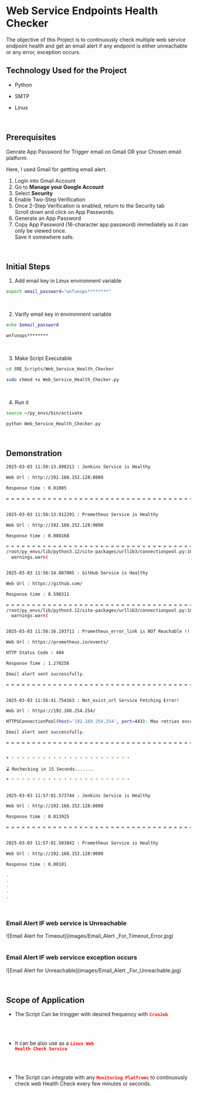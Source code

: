 # Web Service Endpoints Health Checker

The objective of this Project is to continuously check multiple web service endpoint health and get an email alert if any endpoint is either unreachable or any error, exception occurs.
<br>

## Technology Used for the Project

- Python

- SMTP

- Linux
<br>

## Prerequisites
Genrate App Password for Trigger email on Gmail OR your Chosen email platform. 

Here, I used Gmail for gettting email alert.

1. Login into Gmail Account
2. Go to **Manage your Google Account**
3. Select **Security**
4. Enable Two-Step Verification
5. Once 2-Step Verification is enabled, return to the Security tab
<br> Scroll down and click on App Passwords.
6. Generate an App Password
7. Copy App Password (16-character app password) immediately as it can only be viewed once.
<br> Save it somewhere safe.

<br>


## Initial Steps
1. Add email key in Linux environment variable

```bash
export email_password="wnfunops********"
```

<br>

2. Varify email key in environment variable

```bash
echo $email_password

wnfunops********
```
<br>

3. Make Script Executable 
```bash
cd SRE_Scripts/Web_Service_Health_Checker 

sudo chmod +x Web_Service_Health_Checker.py
```

<br>

4. Run it
```bash
source ~/py_envs/bin/activate

python Web_Service_Health_Checker.py
```
<br>


## Demonstration
``` bash
2025-03-03 11:56:13.898211 : Jenkins Service is Healthy

Web Url : http://192.168.152.128:8080

Response time : 0.01085

= = = = = = = = = = = = = = = = = = = = = = = = = = = = = = = = = = = = = = = = = = = = = = = = = = = = = = = = = = =


2025-03-03 11:56:13.912291 : Prometheus Service is Healthy

Web Url : http://192.168.152.128:9090

Response time : 0.008168

= = = = = = = = = = = = = = = = = = = = = = = = = = = = = = = = = = = = = = = = = = = = = = = = = = = = = = = = = = =
/root/py_envs/lib/python3.12/site-packages/urllib3/connectionpool.py:1097: InsecureRequestWarning: Unverified HTTPS request is being made to host 'github.com'. Adding certificate verification is strongly advised. See: https://urllib3.readthedocs.io/en/latest/advanced-usage.html#tls-warnings
  warnings.warn(


2025-03-03 11:56:14.887005 : GitHub Service is Healthy

Web Url : https://github.com/

Response time : 0.598311

= = = = = = = = = = = = = = = = = = = = = = = = = = = = = = = = = = = = = = = = = = = = = = = = = = = = = = = = = = =
/root/py_envs/lib/python3.12/site-packages/urllib3/connectionpool.py:1097: InsecureRequestWarning: Unverified HTTPS request is being made to host 'prometheus.io'. Adding certificate verification is strongly advised. See: https://urllib3.readthedocs.io/en/latest/advanced-usage.html#tls-warnings
  warnings.warn(


2025-03-03 11:56:16.193711 : Prometheus_error_link is NOT Reachable !!

Web Url : https://prometheus.io/events/

HTTP Status Code : 404

Response Time : 1.278256

Email alert sent successfully.

= = = = = = = = = = = = = = = = = = = = = = = = = = = = = = = = = = = = = = = = = = = = = = = = = = = = = = = = = = =


2025-03-03 11:56:41.754163 : Not_exist_url Service Fetching Error!

Web Url : https://192.168.254.254/

HTTPSConnectionPool(host='192.168.254.254', port=443): Max retries exceeded with url: / (Caused by NewConnectionError('<urllib3.connection.HTTPSConnection object at 0x7ec5c8b012b0>: Failed to establish a new connection: [Errno 111] Connection refused'))

Email alert sent successfully.

= = = = = = = = = = = = = = = = = = = = = = = = = = = = = = = = = = = = = = = = = = = = = = = = = = = = = = = = = = =


* * * * * * * * * * * * * * * * * * * * * * * *

⌛ Rechecking in 15 Seconds.......

* * * * * * * * * * * * * * * * * * * * * * * *


2025-03-03 11:57:01.573744 : Jenkins Service is Healthy

Web Url : http://192.168.152.128:8080

Response time : 0.013925

= = = = = = = = = = = = = = = = = = = = = = = = = = = = = = = = = = = = = = = = = = = = = = = = = = = = = = = = = = =


2025-03-03 11:57:01.583842 : Prometheus Service is Healthy

Web Url : http://192.168.152.128:9090

Response time : 0.00181

.
.
.
.
.
```
<br>


### Email Alert IF web service is Unreachable
![Email Alert for Timeout](images/Email_Alert _For_Timeout_Error.jpg)
<br>
<br>


### Email Alert IF web servicce exception occurs
![Email Alert for Unreachable](images/Email_Alert _For_Unreachable.jpg)

<br>


## Scope of Application
- The Script Can be tringger with desired frequency with  <code style="color : red">**CronJob**</code>
<br>
<br>

- It can be also use as a <code style="color : red">**Linux Web Health Check Service**</code>
<br>
<br>

- The Script can integrate with any <code style="color : red">**Monitoring Platfroms**</code> to continuously check web Health Check every few minutes or seconds.